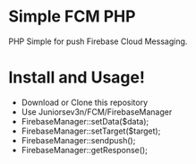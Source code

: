 # Simple FCM PHP

PHP Simple for push Firebase Cloud Messaging.

# Install and Usage!

  - Download or Clone this repository
  - Use Juniorsev3n/FCM/FirebaseManager
  - FirebaseManager::setData($data);
  - FirebaseManager::setTarget($target);
  - FirebaseManager::sendpush();
  - FirebaseManager::getResponse();
